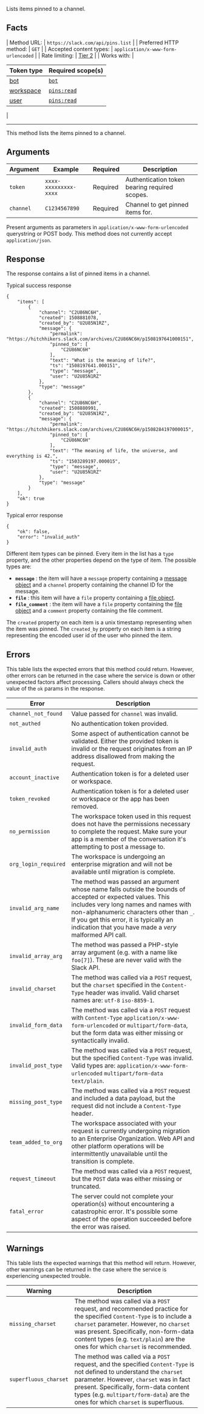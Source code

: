 Lists items pinned to a channel.

## Facts

| Method URL: | `https://slack.com/api/pins.list` |
| Preferred HTTP method: | `GET` |
| Accepted content types: | `application/x-www-form-urlencoded` |
| Rate limiting: | [Tier 2](/docs/rate-limits#tier_t2) |
| Works with: | 

| Token type | Required scope(s) |
| --- | --- |
| [bot](/docs/token-types#bot) | [`bot`](/scopes/bot) |
| [workspace](/docs/token-types#workspace) | [`pins:read`](/scopes/pins:read) |
| [user](/docs/token-types#user) | [`pins:read`](/scopes/pins:read) |

 |

* * *

This method lists the items pinned to a channel.

## Arguments

| Argument | Example | Required | Description |
| --- | --- | --- | --- |
| `token` | `xxxx-xxxxxxxxx-xxxx` | Required | Authentication token bearing required scopes. |
| `channel` | `C1234567890` | Required | Channel to get pinned items for. |

<ts-icon class="ts_icon_code"></ts-icon> Present arguments as parameters in `application/x-www-form-urlencoded` querystring or POST body. This method does not currently accept `application/json`.

## Response

The response contains a list of pinned items in a channel.

Typical success response

```
{
    "items": [
        {
            "channel": "C2U86NC6H",
            "created": 1508881078,
            "created_by": "U2U85N1RZ",
            "message": {
                "permalink": "https://hitchhikers.slack.com/archives/C2U86NC6H/p1508197641000151",
                "pinned_to": [
                    "C2U86NC6H"
                ],
                "text": "What is the meaning of life?",
                "ts": "1508197641.000151",
                "type": "message",
                "user": "U2U85N1RZ"
            },
            "type": "message"
        },
        {
            "channel": "C2U86NC6H",
            "created": 1508880991,
            "created_by": "U2U85N1RZ",
            "message": {
                "permalink": "https://hitchhikers.slack.com/archives/C2U86NC6H/p1508284197000015",
                "pinned_to": [
                    "C2U86NC6H"
                ],
                "text": "The meaning of life, the universe, and everything is 42.",
                "ts": "1503289197.000015",
                "type": "message",
                "user": "U2U85N1RZ"
            },
            "type": "message"
        }
    ],
    "ok": true
}
```

Typical error response

```
{
    "ok": false,
    "error": "invalid_auth"
}
```

Different item types can be pinned. Every item in the list has a `type` property, and the other properties depend on the type of item. The possible types are:

- **`message`** : the item will have a `message` property containing a [message object](/docs/messages) and a `channel` property containing the channel ID for the message.
- **`file`** : this item will have a `file` property containing a [file object](/types/file).
- **`file_comment`** : the item will have a `file` property containing the [file object](/types/file) and a `comment` property containing the file comment.

The `created` property on each item is a unix timestamp representing when the item was pinned. The `created_by` property on each item is a string representing the encoded user id of the user who pinned the item.

## Errors

This table lists the expected errors that this method could return. However, other errors can be returned in the case where the service is down or other unexpected factors affect processing. Callers should always check the value of the `ok` params in the response.

| Error | Description |
| --- | --- |
| `channel_not_found` | Value passed for `channel` was invalid. |
| `not_authed` | No authentication token provided. |
| `invalid_auth` | Some aspect of authentication cannot be validated. Either the provided token is invalid or the request originates from an IP address disallowed from making the request. |
| `account_inactive` | Authentication token is for a deleted user or workspace. |
| `token_revoked` | Authentication token is for a deleted user or workspace or the app has been removed. |
| `no_permission` | The workspace token used in this request does not have the permissions necessary to complete the request. Make sure your app is a member of the conversation it's attempting to post a message to. |
| `org_login_required` | The workspace is undergoing an enterprise migration and will not be available until migration is complete. |
| `invalid_arg_name` | The method was passed an argument whose name falls outside the bounds of accepted or expected values. This includes very long names and names with non-alphanumeric characters other than `_`. If you get this error, it is typically an indication that you have made a _very_ malformed API call. |
| `invalid_array_arg` | The method was passed a PHP-style array argument (e.g. with a name like `foo[7]`). These are never valid with the Slack API. |
| `invalid_charset` | The method was called via a `POST` request, but the `charset` specified in the `Content-Type` header was invalid. Valid charset names are: `utf-8` `iso-8859-1`. |
| `invalid_form_data` | The method was called via a `POST` request with `Content-Type` `application/x-www-form-urlencoded` or `multipart/form-data`, but the form data was either missing or syntactically invalid. |
| `invalid_post_type` | The method was called via a `POST` request, but the specified `Content-Type` was invalid. Valid types are: `application/x-www-form-urlencoded` `multipart/form-data` `text/plain`. |
| `missing_post_type` | The method was called via a `POST` request and included a data payload, but the request did not include a `Content-Type` header. |
| `team_added_to_org` | The workspace associated with your request is currently undergoing migration to an Enterprise Organization. Web API and other platform operations will be intermittently unavailable until the transition is complete. |
| `request_timeout` | The method was called via a `POST` request, but the `POST` data was either missing or truncated. |
| `fatal_error` | The server could not complete your operation(s) without encountering a catastrophic error. It's possible some aspect of the operation succeeded before the error was raised. |

## Warnings

This table lists the expected warnings that this method will return. However, other warnings can be returned in the case where the service is experiencing unexpected trouble.

| Warning | Description |
| --- | --- |
| `missing_charset` | The method was called via a `POST` request, and recommended practice for the specified `Content-Type` is to include a `charset` parameter. However, no `charset` was present. Specifically, non-form-data content types (e.g. `text/plain`) are the ones for which `charset` is recommended. |
| `superfluous_charset` | The method was called via a `POST` request, and the specified `Content-Type` is not defined to understand the `charset` parameter. However, `charset` was in fact present. Specifically, form-data content types (e.g. `multipart/form-data`) are the ones for which `charset` is superfluous. |

